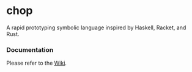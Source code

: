 # chop
A rapid prototyping symbolic language inspired by Haskell, Racket, and Rust.

### Documentation
Please refer to the [Wiki](https://github.com/chop-lang/chop/wiki).
